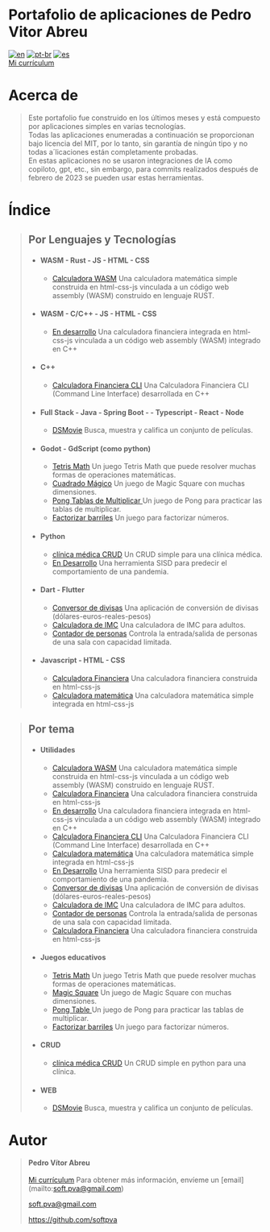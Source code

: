 # **Portafolio de aplicaciones de Pedro Vitor Abreu** 
[![en](https://img.shields.io/badge/lang-en-red.svg)](https://github.com/softpva)
[![pt-br](https://img.shields.io/badge/lang-pt--br-green.svg)](./README.pt-br.md)
[![es](https://img.shields.io/badge/lang-es-yellow.svg)](./README.es.md)  
[Mi currículum](https://github.com/softpva/softpva/blob/main/curriculum.es.md)

# Acerca de
> Este portafolio fue construido en los últimos meses y está compuesto por aplicaciones simples en varias tecnologías.  
> Todas las aplicaciones enumeradas a continuación se proporcionan bajo licencia del MIT, por lo tanto, sin garantía de ningún tipo y no todas a´licaciones están completamente probadas.  
> En estas aplicaciones no se usaron integraciones de IA como copiloto, gpt, etc., sin embargo, para commits realizados después de febrero de 2023 se pueden usar estas herramientas.

# Índice
> ## **Por Lenguajes y Tecnologías**
> * #### WASM - Rust - JS - HTML - CSS
>   * [Calculadora WASM](https://github.com/softpva/wasm_calculator) Una calculadora matemática simple construida en html-css-js vinculada a un código web assembly (WASM) construido en lenguaje RUST.
> * #### WASM - C/C++ - JS - HTML - CSS
>   * [En desarrollo](https://github.com/softpva/financial_calculator) Una calculadora financiera integrada en html-css-js vinculada a un código web assembly (WASM) integrado en C++
> * #### C++
>   * [Calculadora Financiera CLI](https://github.com/softpva/financial_calculator_cli) Una Calculadora Financiera CLI (Command Line Interface) desarrollada en C++
> * #### Full Stack - Java - Spring Boot - - Typescript - React - Node
>   * [DSMovie](https://github.com/softpva/dsmovie) Busca, muestra y califica un conjunto de películas.
> * #### Godot - GdScript (como python)
>   * [Tetris Math](https://github.com/softpva/tetrisMath) Un juego Tetris Math que puede resolver muchas formas de operaciones matemáticas.
>   * [Cuadrado Mágico](https://github.com/softpva/magicSquare) Un juego de Magic Square con muchas dimensiones.
>   * [Pong Tablas de Multiplicar ](https://github.com/softpva/pongMultiplicationTable) Un juego de Pong para practicar las tablas de multiplicar.
>   * [Factorizar barriles](https://github.com/softpva/factorizeBarrels) Un juego para factorizar números.
> * #### Python
>   * [clínica médica CRUD](https://github.com/softpva/clinic) Un CRUD simple para una clínica médica.
>   * [En Desarrollo](https://github.com/softpva/pandemic_forecast) Una herramienta SISD para predecir el  comportamiento de una pandemia.
> * #### Dart - Flutter
>   * [Conversor de divisas](https://github.com/softpva/currencies_converter) Una aplicación de conversión de divisas (dólares-euros-reales-pesos)
>   * [Calculadora de IMC](https://github.com/softpva/bmi_calculator) Una calculadora de IMC para adultos.
>   * [Contador de personas](https://github.com/softpva/people_counter) Controla la entrada/salida de personas de una sala con capacidad limitada.
> * #### Javascript - HTML - CSS
>   * [Calculadora Financiera](https://github.com/softpva/financialJsCalculator) Una calculadora financiera construida en html-css-js
>   * [Calculadora matemática](https://github.com/softpva/calculator) Una calculadora matemática simple integrada en html-css-js

> ## **Por tema**
> * #### Utilidades
>   * [Calculadora WASM](https://github.com/softpva/wasm_calculator) Una calculadora matemática simple construida en html-css-js vinculada a un código web assembly (WASM) construido en lenguaje RUST.
>   * [Calculadora Financiera](https://github.com/softpva/financialJsCalculator) Una calculadora financiera construida en html-css-js
>   * [En desarrollo](https://github.com/softpva/financial_calculator) Una calculadora financiera integrada en html-css-js vinculada a un código web assembly (WASM) integrado en C++
>   * [Calculadora Financiera CLI](https://github.com/softpva/financial_calculator_cli) Una Calculadora Financiera CLI (Command Line Interface) desarrollada en C++
>   * [Calculadora matemática](https://github.com/softpva/calculator) Una calculadora matemática simple integrada en html-css-js
>   * [En Desarrollo](https://github.com/softpva/pandemic_forecast) Una herramienta SISD para predecir el  comportamiento de una pandemia.
>   * [Conversor de divisas](https://github.com/softpva/currencies_converter) Una aplicación de conversión de divisas (dólares-euros-reales-pesos)
>   * [Calculadora de IMC](https://github.com/softpva/bmi_calculator) Una calculadora de IMC para adultos.
>   * [Contador de personas](https://github.com/softpva/people_counter) Controla la entrada/salida de personas de una sala con capacidad limitada.
>   * [Calculadora Financiera](https://github.com/softpva/financialJsCalculator) Una calculadora financiera construida en html-css-js
> * #### Juegos educativos
>   * [Tetris Math](https://github.com/softpva/tetrisMath) Un juego Tetris Math que puede resolver muchas formas de operaciones matemáticas.
>   * [Magic Square](https://github.com/softpva/magicSquare) Un juego de Magic Square con muchas dimensiones.
>   * [Pong Table ](https://github.com/softpva/pongMultiplicationTable) Un juego de Pong para practicar las tablas de multiplicar.
>   * [Factorizar barriles](https://github.com/softpva/factorizeBarrels) Un juego para factorizar números.
> * #### CRUD
>   * [clínica médica CRUD](https://github.com/softpva/clinic) Un CRUD simple en python para una clínica.
> * #### WEB
>   * [DSMovie](https://github.com/softpva/dsmovie) Busca, muestra y califica un conjunto de películas.  

# Autor
> **Pedro Vítor Abreu**  
> <br/>
> [Mi currículum](https://github.com/softpva/softpva/blob/main/curriculum.es.md)
> Para obtener más información, envíeme un [email] (mailto:soft.pva@gmail.com)
>
> <soft.pva@gmail.com>
>
> <https://github.com/softpva>